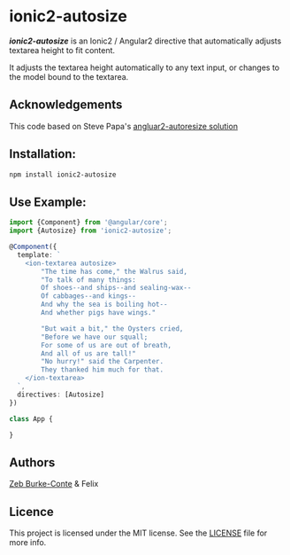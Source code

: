 # ionic2-autosize

***ionic2-autosize*** is an Ionic2 / Angular2 directive that automatically adjusts textarea height to fit content.

It adjusts the textarea height automatically to any text input, or changes to the model bound to the textarea.

## Acknowledgements
This code based on Steve Papa's [angluar2-autoresize solution](https://github.com/stevepapa/angular2-autoresize)

## Installation:

```bash
npm install ionic2-autosize
```

## Use Example:

```typescript
import {Component} from '@angular/core';
import {Autosize} from 'ionic2-autosize';

@Component({
  template: `
    <ion-textarea autosize>
        "The time has come," the Walrus said,
        "To talk of many things:
        Of shoes--and ships--and sealing-wax--
        Of cabbages--and kings--
        And why the sea is boiling hot--
        And whether pigs have wings."

        "But wait a bit," the Oysters cried,
        "Before we have our squall;
        For some of us are out of breath,
        And all of us are tall!"
        "No hurry!" said the Carpenter.
        They thanked him much for that.
    </ion-textarea>
  `,
  directives: [Autosize]
})

class App {

}
```

## Authors

[Zeb Burke-Conte](http://zebburkeconte.com) & Felix

## Licence

This project is licensed under the MIT license. See the [LICENSE](LICENSE) file for more info.
